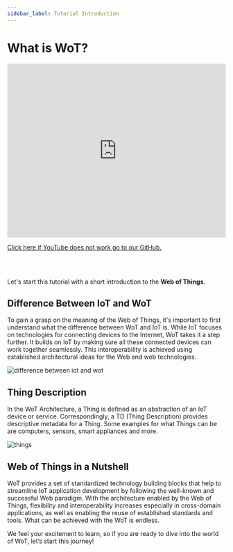 ```yaml
---
sidebar_label: Tutorial Introduction
---
```


# What is WoT?

<iframe width="100%" height="400" src="https://www.youtube.com/embed/xyin2oLLpYY?si=G6TDeDcNtQC3HNeC" title="YouTube video player" frameborder="0" allow="accelerometer; autoplay; clipboard-write; encrypted-media; gyroscope; picture-in-picture; web-share" referrerpolicy="strict-origin-when-cross-origin" allowfullscreen></iframe>

<a href = "https://github.com/w3c/wot-cg/blob/main/Tutorials/whatiswot/1-WoT/1-WoT.mp4">Click here if YouTube does not work go to our GitHub.</a>

<br />
<br />

Let's start this tutorial with a short introduction to the **Web of Things**.

## Difference Between IoT and WoT

To gain a grasp on the meaning of the Web of Things, it's important to first understand what the difference between WoT and IoT is. While IoT focuses on technologies for connecting devices to the Internet, WoT takes it a step further. It builds on IoT by making sure all these connected devices can work together seamlessly. This interoperability is achieved using established architectural ideas for the Web and web technologies.

![difference between iot and wot](/img/tutorial/What-Is-Wot/wotvsiot.png)

## Thing Description

In the WoT Architecture, a Thing is defined as an abstraction of an IoT device or service. Correspondingly, a TD (Thing Description) provides descriptive metadata for a Thing. Some examples for what Things can be are computers, sensors, smart appliances and more.

![things](/img/tutorial/What-Is-Wot/things.png)

## Web of Things in a Nutshell

WoT provides a set of standardized technology building blocks that help to streamline IoT application development by following the well-known and successful Web paradigm. With the architecture enabled by the Web of Things, flexibility and interoperability increases especially in cross-domain applications, as well as enabling the reuse of established standards and tools. What can be achieved with the WoT is endless.

We feel your excitement to learn, so if you are ready to dive into the world of WoT, let’s start this journey!
